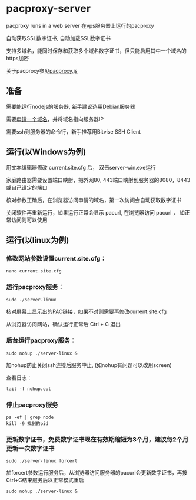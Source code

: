 # pacproxy-server

pacproxy runs in a web server 在vps服务器上运行的pacproxy

自动获取SSL数字证书, 自动加载SSL数字证书

支持多域名，能同时保存和获取多个域名数字证书，但只能启用其中一个域名的https加密

关于pacproxy参见[pacproxy.js](https://github.com/httpgate/pacproxy.js)


## 准备

需要能运行nodejs的服务器, 新手建议选用Debian服务器

需要[申请一个域名](https://github.com/httpgate/pacproxy.js/blob/main/documents/About_Domain_ZH.md)，并将域名指向服务器IP

需要ssh到服务器的命令行，新手推荐用Bitvise SSH Client


## 运行(以Windows为例)

用文本编辑器修改 current.site.cfg 后， 双击server-win.exe运行

家庭路由器需要设置端口映射，把外网80, 443端口映射到服务器的8080，8443或自己设定的端口

核对参数正确后，在浏览器访问申请的域名，第一次访问会自动获取数字证书

关闭软件再重新运行，如果运行正常会显示 pacurl, 在浏览器访问 pacurl ， 如正常访问则可以使用


## 运行(以linux为例)

### 修改网站参数设置current.site.cfg：

```
nano current.site.cfg 
```

### 运行pacproxy服务：

```
sudo ./server-linux
```
核对屏幕上显示出的PAC链接，如果不对则需要再修改current.site.cfg

从浏览器访问网站，确认运行正常后 Ctrl + C 退出


### 后台运行pacproxy服务：

```
sudo nohup ./server-linux &
```
加nohup防止关闭ssh连接后服务中止, (如nohup有问题可以改用screen)

查看日志：

```
tail -f nohup.out
```

### 停止pacproxy服务

```
ps -ef | grep node
kill -9 找到的pid
```

### 更新数字证书，免费数字证书现在有效期缩短为3个月，建议每2个月更新一次数字证书

```
sudo ./server-linux forcert
```
加forcert参数运行服务后，从浏览器访问服务器的pacurl会更新数字证书，再按Ctrl+C结束服务后以正常模式重启

```
sudo nohup ./server-linux &
```